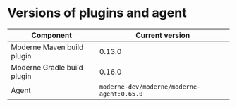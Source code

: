 # Versions of plugins and agent

| Component                   | Current version                            |
| --------------------------- | ------------------------------------------ |
| Moderne Maven build plugin  | 0.13.0                                     |
| Moderne Gradle build plugin | 0.16.0                                     |
| Agent                       | `moderne-dev/moderne/moderne-agent:0.65.0` |

